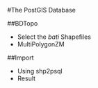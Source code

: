 #The PostGIS Database

##BDTopo
* Select the *bati* Shapefiles
* MultiPolygonZM

##Import
* Using shp2psql
* Result